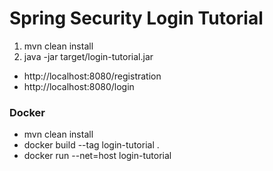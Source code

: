 # Spring Security Login Tutorial

1. mvn clean install
2. java -jar target/login-tutorial.jar

- http://localhost:8080/registration
- http://localhost:8080/login

### Docker
- mvn clean install
- docker build --tag login-tutorial .
- docker run --net=host login-tutorial 